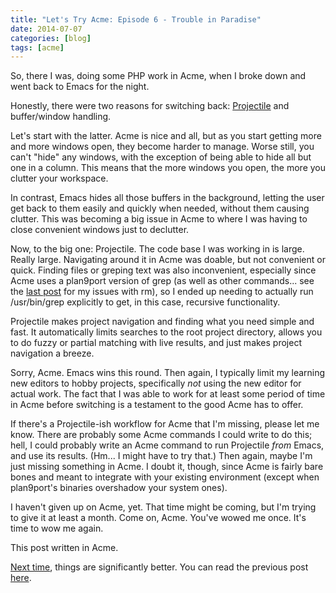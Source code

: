 ```yaml
---
title: "Let's Try Acme: Episode 6 - Trouble in Paradise"
date: 2014-07-07
categories: [blog]
tags: [acme]
---
```

So, there I was, doing some PHP work in Acme, when I broke down and went back to Emacs for the night.
<!--more-->
Honestly, there were two reasons for switching back: [Projectile](https://github.com/bbatsov/projectile) and buffer/window handling. 

Let's start with the latter. Acme is nice and all, but as you start getting more and more windows open, they become harder to manage. Worse still, you can't "hide" any windows, with the exception of being able to hide all but one in a column. This means that the more windows you open, the more you clutter your workspace. 

In contrast, Emacs hides all those buffers in the background, letting the user get back to them easily and quickly when needed, without them causing clutter. This was becoming a big issue in Acme to where I was having to close convenient windows just to declutter.

Now, to the big one: Projectile. The code base I was working in is large. Really large. Navigating around it in Acme was doable, but not convenient or quick. Finding files or greping text was also inconvenient, especially since Acme uses a plan9port version of grep (as well as other commands... see the [last post](/blog/2014/06/27/lets-try-acme-ep-5-well/) for my issues with rm), so I ended up needing to actually run /usr/bin/grep explicitly to get, in this case, recursive functionality. 

Projectile makes project navigation and finding what you need simple and fast. It automatically limits searches to the root project directory, allows you to do fuzzy or partial matching with live results, and just makes project navigation a breeze.

Sorry, Acme. Emacs wins this round. Then again, I typically limit my learning new editors to hobby projects, specifically *not* using the new editor for actual work. The fact that I was able to work for at least some period of time in Acme before switching is a testament to the good Acme has to offer.

If there's a Projectile-ish workflow for Acme that I'm missing, please let me know. There are probably some Acme commands I could write to do this; hell, I could probably write an Acme command to run Projectile *from* Emacs, and use its results. (Hm... I might have to try that.) Then again, maybe I'm just missing something in Acme. I doubt it, though, since Acme is fairly bare bones and meant to integrate with your existing environment (except when plan9port's binaries overshadow your system ones).

I haven't given up on Acme, yet. That time might be coming, but I'm trying to give it at least a month. Come on, Acme. You've wowed me once. It's time to wow me again.

This post written in Acme.

[Next time](/blog/2014/08/07/lets-try-acme-episode-7-equilibrium), things are significantly better.
You can read the previous post [here](/blog/2014/06/27/lets-try-acme-ep-5-well/).
